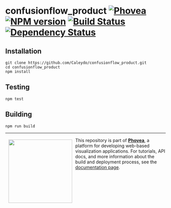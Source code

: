 confusionflow_product [![Phovea][phovea-image]][phovea-url] [![NPM version][npm-image]][npm-url] [![Build Status][travis-image]][travis-url] [![Dependency Status][daviddm-image]][daviddm-url]
=====================



Installation
------------

```
git clone https://github.com/Caleydo/confusionflow_product.git
cd confusionflow_product
npm install
```

Testing
-------

```
npm test
```

Building
--------

```
npm run build
```



***

<a href="https://caleydo.org"><img src="http://caleydo.org/assets/images/logos/caleydo.svg" align="left" width="200px" hspace="10" vspace="6"></a>
This repository is part of **[Phovea](http://phovea.caleydo.org/)**, a platform for developing web-based visualization applications. For tutorials, API docs, and more information about the build and deployment process, see the [documentation page](http://phovea.caleydo.org).


[phovea-image]: https://img.shields.io/badge/Phovea-Product-FABC15.svg
[phovea-url]: https://phovea.caleydo.org
[npm-image]: https://badge.fury.io/js/confusionflow_product.svg
[npm-url]: https://npmjs.org/package/confusionflow_product
[travis-image]: https://travis-ci.org/phovea/confusionflow_product.svg?branch=master
[travis-url]: https://travis-ci.org/phovea/confusionflow_product
[daviddm-image]: https://david-dm.org/phovea/confusionflow_product/status.svg
[daviddm-url]: https://david-dm.org/phovea/confusionflow_product
